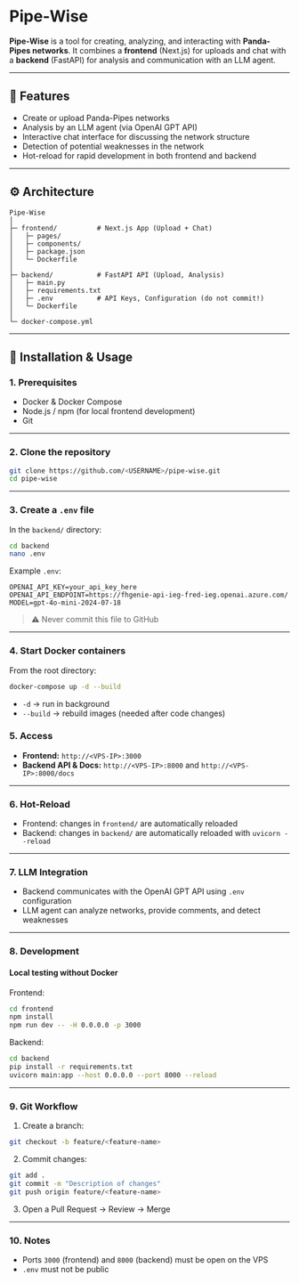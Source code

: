 
# Pipe-Wise

**Pipe-Wise** is a tool for creating, analyzing, and interacting with **Panda-Pipes networks**. It combines a **frontend** (Next.js) for uploads and chat with a **backend** (FastAPI) for analysis and communication with an LLM agent.

---

## 📝 Features

* Create or upload Panda-Pipes networks
* Analysis by an LLM agent (via OpenAI GPT API)
* Interactive chat interface for discussing the network structure
* Detection of potential weaknesses in the network
* Hot-reload for rapid development in both frontend and backend

---

## ⚙️ Architecture

```
Pipe-Wise
│
├─ frontend/          # Next.js App (Upload + Chat)
│   ├─ pages/
│   ├─ components/
│   ├─ package.json
│   └─ Dockerfile
│
├─ backend/           # FastAPI API (Upload, Analysis)
│   ├─ main.py
│   ├─ requirements.txt
│   ├─ .env           # API Keys, Configuration (do not commit!)
│   └─ Dockerfile
│
└─ docker-compose.yml
```

---

## 🚀 Installation & Usage

### 1. Prerequisites

* Docker & Docker Compose
* Node.js / npm (for local frontend development)
* Git

---

### 2. Clone the repository

```bash
git clone https://github.com/<USERNAME>/pipe-wise.git
cd pipe-wise
```

---

### 3. Create a `.env` file

In the `backend/` directory:

```bash
cd backend
nano .env
```

Example `.env`:

```
OPENAI_API_KEY=your_api_key_here
OPENAI_API_ENDPOINT=https://fhgenie-api-ieg-fred-ieg.openai.azure.com/
MODEL=gpt-4o-mini-2024-07-18
```

> ⚠️ Never commit this file to GitHub

---

### 4. Start Docker containers

From the root directory:

```bash
docker-compose up -d --build
```

* `-d` → run in background
* `--build` → rebuild images (needed after code changes)

### 5. Access

* **Frontend:** `http://<VPS-IP>:3000`
* **Backend API & Docs:** `http://<VPS-IP>:8000` and `http://<VPS-IP>:8000/docs`

---

### 6. Hot-Reload

* Frontend: changes in `frontend/` are automatically reloaded
* Backend: changes in `backend/` are automatically reloaded with `uvicorn --reload`

---

### 7. LLM Integration

* Backend communicates with the OpenAI GPT API using `.env` configuration
* LLM agent can analyze networks, provide comments, and detect weaknesses

---

### 8. Development

#### Local testing without Docker

Frontend:

```bash
cd frontend
npm install
npm run dev -- -H 0.0.0.0 -p 3000
```

Backend:

```bash
cd backend
pip install -r requirements.txt
uvicorn main:app --host 0.0.0.0 --port 8000 --reload
```

---

### 9. Git Workflow

1. Create a branch:

```bash
git checkout -b feature/<feature-name>
```

2. Commit changes:

```bash
git add .
git commit -m "Description of changes"
git push origin feature/<feature-name>
```

3. Open a Pull Request → Review → Merge

---

### 10. Notes

* Ports `3000` (frontend) and `8000` (backend) must be open on the VPS
* `.env` must not be public


